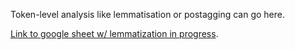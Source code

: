 Token-level analysis like lemmatisation or postagging can go here.

[Link to google sheet w/ lemmatization in progress](https://docs.google.com/spreadsheets/d/1u0OokpNZQAOxcr0HQaTV1Sk9LifvG8mpWWqNjylh-xY/edit?usp=sharing).
